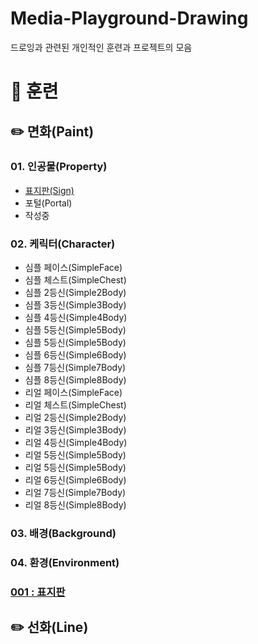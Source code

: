 Media-Playground-Drawing
===
드로잉과 관련된 개인적인 훈련과 프로젝트의 모음 

# :scroll: 훈련

## :pencil2: 면화(Paint)
### 01. 인공물(Property)
- [표지판(Sign)](Paint/README.md)
- 포털(Portal)
- 작성중

### 02. 케릭터(Character)
- 심플 페이스(SimpleFace)
- 심플 체스트(SimpleChest)
- 심플 2등신(Simple2Body)
- 심플 3등신(Simple3Body)
- 심플 4등신(Simple4Body)
- 심플 5등신(Simple5Body)
- 심플 5등신(Simple5Body)
- 심플 6등신(Simple6Body)
- 심플 7등신(Simple7Body)
- 심플 8등신(Simple8Body)
- 리얼 페이스(SimpleFace)
- 리얼 체스트(SimpleChest)
- 리얼 2등신(Simple2Body)
- 리얼 3등신(Simple3Body)
- 리얼 4등신(Simple4Body)
- 리얼 5등신(Simple5Body)
- 리얼 5등신(Simple5Body)
- 리얼 6등신(Simple6Body)
- 리얼 7등신(Simple7Body)
- 리얼 8등신(Simple8Body)

### 03. 배경(Background)
### 04. 환경(Environment)

### [001 : 표지판](initial/001/README.md)

## :pencil2: 선화(Line)
